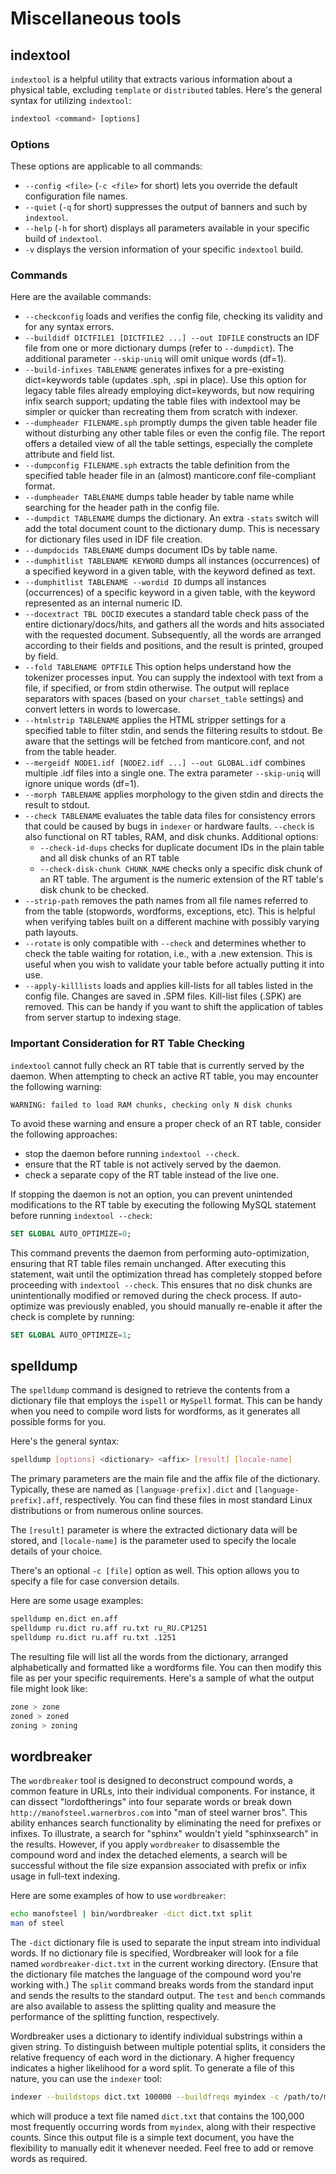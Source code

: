 # Miscellaneous tools

## indextool

`indextool` is a helpful utility that extracts various information about a physical table, excluding `template` or `distributed` tables. Here's the general syntax for utilizing `indextool`:

```sql
indextool <command> [options]
```

### Options

These options are applicable to all commands:

* `--config <file>` (`-c <file>` for short) lets you override the default configuration file names.
* `--quiet` (`-q` for short) suppresses the output of banners and such by `indextool`.
* `--help` (`-h` for short) displays all parameters available in your specific build of `indextool`.
* `-v` displays the version information of your specific `indextool` build.

### Commands

Here are the available commands:

* `--checkconfig` loads and verifies the config file, checking its validity and for any syntax errors.
* `--buildidf DICTFILE1 [DICTFILE2 ...] --out IDFILE` constructs an IDF file from one or more dictionary dumps (refer to `--dumpdict`). The additional parameter `--skip-uniq` will omit unique words (df=1).
* `--build-infixes TABLENAME` generates infixes for a pre-existing dict=keywords table (updates .sph, .spi in place). Use this option for legacy table files already employing dict=keywords, but now requiring infix search support; updating the table files with indextool may be simpler or quicker than recreating them from scratch with indexer.
* `--dumpheader FILENAME.sph` promptly dumps the given table header file without disturbing any other table files or even the config file. The report offers a detailed view of all the table settings, especially the complete attribute and field list.
* `--dumpconfig FILENAME.sph` extracts the table definition from the specified table header file in an (almost) manticore.conf file-compliant format.
* `--dumpheader TABLENAME` dumps table header by table name while searching for the header path in the config file.
* `--dumpdict TABLENAME` dumps the dictionary. An extra `-stats` switch will add the total document count to the dictionary dump. This is necessary for dictionary files used in IDF file creation.
* `--dumpdocids TABLENAME` dumps document IDs by table name.
* `--dumphitlist TABLENAME KEYWORD` dumps all instances (occurrences) of a specified keyword in a given table, with the keyword defined as text.
* `--dumphitlist TABLENAME --wordid ID` dumps all instances (occurrences) of a specific keyword in a given table, with the keyword represented as an internal numeric ID.
* `--docextract TBL DOCID` executes a standard table check pass of the entire dictionary/docs/hits, and gathers all the words and hits associated with the requested document. Subsequently, all the words are arranged according to their fields and positions, and the result is printed, grouped by field.
* `--fold TABLENAME OPTFILE` This option helps understand how the tokenizer processes input. You can supply the indextool with text from a file, if specified, or from stdin otherwise. The output will replace separators with spaces (based on your `charset_table` settings) and convert letters in words to lowercase.
* `--htmlstrip TABLENAME` applies the HTML stripper settings for a specified table to filter stdin, and sends the filtering results to stdout. Be aware that the settings will be fetched from manticore.conf, and not from the table header.
* `--mergeidf NODE1.idf [NODE2.idf ...] --out GLOBAL.idf` combines multiple .idf files into a single one. The extra parameter `--skip-uniq` will ignore unique words (df=1).
* `--morph TABLENAME` applies morphology to the given stdin and directs the result to stdout.
* `--check TABLENAME` evaluates the table data files for consistency errors that could be caused by bugs in `indexer` or hardware faults. `--check` is also functional on RT tables, RAM, and disk chunks. Additional options:
    - `--check-id-dups` checks for duplicate document IDs in the plain table and all disk chunks of an RT table
    - `--check-disk-chunk CHUNK_NAME` checks only a specific disk chunk of an RT table. The argument is the numeric extension of the RT table's disk chunk to be checked.
* `--strip-path` removes the path names from all file names referred to from the table (stopwords, wordforms, exceptions, etc). This is helpful when verifying tables built on a different machine with possibly varying path layouts.
* `--rotate` is only compatible with `--check` and determines whether to check the table waiting for rotation, i.e., with a .new extension. This is useful when you wish to validate your table before actually putting it into use.
* `--apply-killlists` loads and applies kill-lists for all tables listed in the config file. Changes are saved in .SPM files. Kill-list files (.SPK) are removed. This can be handy if you want to shift the application of tables from server startup to indexing stage.

### Important Consideration for RT Table Checking

`indextool` cannot fully check an RT table that is currently served by the daemon. When attempting to check an active RT table, you may encounter the following warning:

```
WARNING: failed to load RAM chunks, checking only N disk chunks
```

To avoid these warning and ensure a proper check of an RT table, consider the following approaches:

- stop the daemon before running `indextool --check`.
- ensure that the RT table is not actively served by the daemon.
- check a separate copy of the RT table instead of the live one.

If stopping the daemon is not an option, you can prevent unintended modifications to the RT table by executing the following MySQL statement before running `indextool --check`:

```sql
SET GLOBAL AUTO_OPTIMIZE=0;
```

This command prevents the daemon from performing auto-optimization, ensuring that RT table files remain unchanged. After executing this statement, wait until the optimization thread has completely stopped before proceeding with `indextool --check`. This ensures that no disk chunks are unintentionally modified or removed during the check process.
If auto-optimize was previously enabled, you should manually re-enable it after the check is complete by running:

```sql
SET GLOBAL AUTO_OPTIMIZE=1;
```

## spelldump

The `spelldump` command is designed to retrieve the contents from a dictionary file that employs the `ispell` or `MySpell` format. This can be handy when you need to compile word lists for wordforms, as it generates all possible forms for you.

Here's the general syntax:

```bash
spelldump [options] <dictionary> <affix> [result] [locale-name]
```

The primary parameters are the main file and the affix file of the dictionary. Typically, these are named as `[language-prefix].dict` and `[language-prefix].aff`, respectively. You can find these files in most standard Linux distributions or from numerous online sources.

The `[result]` parameter is where the extracted dictionary data will be stored, and `[locale-name]` is the parameter used to specify the locale details of your choice.

There's an optional `-c [file]` option as well. This option allows you to specify a file for case conversion details.

Here are some usage examples:

```bash
spelldump en.dict en.aff
spelldump ru.dict ru.aff ru.txt ru_RU.CP1251
spelldump ru.dict ru.aff ru.txt .1251
```

The resulting file will list all the words from the dictionary, arranged alphabetically and formatted like a wordforms file. You can then modify this file as per your specific requirements. Here's a sample of what the output file might look like:

```bash
zone > zone
zoned > zoned
zoning > zoning
```

## wordbreaker

The `wordbreaker` tool is designed to deconstruct compound words, a common feature in URLs, into their individual components. For instance, it can dissect "lordoftherings" into four separate words or break down `http://manofsteel.warnerbros.com` into "man of steel warner bros". This ability enhances search functionality by eliminating the need for prefixes or infixes. To illustrate, a search for "sphinx" wouldn't yield "sphinxsearch" in the results. However, if you apply `wordbreaker` to disassemble the compound word and index the detached elements, a search will be successful without the file size expansion associated with prefix or infix usage in full-text indexing.

Here are some examples of how to use `wordbreaker`:

```bash
echo manofsteel | bin/wordbreaker -dict dict.txt split
man of steel
```

The `-dict` dictionary file is used to separate the input stream into individual words. If no dictionary file is specified, Wordbreaker will look for a file named `wordbreaker-dict.txt` in the current working directory. (Ensure that the dictionary file matches the language of the compound word you're working with.) The `split` command breaks words from the standard input and sends the results to the standard output. The `test` and `bench` commands are also available to assess the splitting quality and measure the performance of the splitting function, respectively.

Wordbreaker uses a dictionary to identify individual substrings within a given string. To distinguish between multiple potential splits, it considers the relative frequency of each word in the dictionary. A higher frequency indicates a higher likelihood for a word split. To generate a file of this nature, you can use the `indexer` tool:


```bash
indexer --buildstops dict.txt 100000 --buildfreqs myindex -c /path/to/manticore.conf
```

which will produce a text file named `dict.txt` that contains the 100,000 most frequently occurring words from `myindex`, along with their respective counts. Since this output file is a simple text document, you have the flexibility to manually edit it whenever needed. Feel free to add or remove words as required.

<!-- proofread -->

